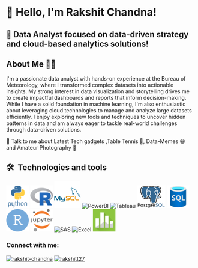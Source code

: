 # 👋 Hello, I'm Rakshit Chandna!

## 🚀 Data Analyst focused on data-driven strategy and cloud-based analytics solutions!



## About Me 👨‍💻
I'm a passionate data analyst with hands-on experience at the Bureau of Meteorology, where I transformed complex datasets into actionable insights. My strong interest in data visualization and storytelling drives me to create impactful dashboards and reports that inform decision-making. While I have a solid foundation in machine learning, I'm also enthusiastic about leveraging cloud technologies to manage and analyze large datasets efficiently. I enjoy exploring new tools and techniques to uncover hidden patterns in data and am always eager to tackle real-world challenges through data-driven solutions.

💬 Talk to me about Latest Tech gadgets ,Table Tennis 🏓, Data-Memes 😆 and Amateur Photography 📸

## 🛠  Technologies and tools

<p align="left">
	<img src="https://github.com/devicons/devicon/blob/master/icons/python/python-original-wordmark.svg" alt="Python" width="60" height="60" />
  <img src="https://github.com/devicons/devicon/blob/master/icons/r/r-original.svg" alt="R" width="60" height="60" />
  <img src="https://github.com/devicons/devicon/blob/master/icons/mysql/mysql-original-wordmark.svg" alt="Mysql" width="70" height="70" />
  <img src="https://raw.githubusercontent.com/marclelijveld/Power-BI-Icons/81b1ea16f4f9b24ee552ff3d2d54f0ed7745e20a/SVG/Power-BI.svg" alt="PowerBI" width="60" height="60" />
  <img src="https://cdn.worldvectorlogo.com/logos/tableau-logo-1.svg" alt="Tableau" width="90" height="70" />
  <img src="https://github.com/devicons/devicon/blob/master/icons/postgresql/postgresql-original-wordmark.svg" alt="Postgres" width="75" height="60" />
  <img src="https://github.com/devicons/devicon/blob/master/icons/azuresqldatabase/azuresqldatabase-original.svg" alt="Sqlite" width="60" height="60" />
  <img src="https://github.com/devicons/devicon/blob/master/icons/rstudio/rstudio-original.svg" alt="Rstudio" width="60" height="60" />
  <img src="https://github.com/devicons/devicon/blob/master/icons/jupyter/jupyter-original-wordmark.svg" alt="Jupyter" width="60" height="60" />
  <img src="https://avatars.githubusercontent.com/u/5289877?s=280&v=4" alt="SAS" width="60" height="60" />
  <img src="https://cdn.worldvectorlogo.com/logos/excel-4.svg" alt="Excel" width="60" height="60" />
  <img src="https://github.com/devicons/devicon/blob/master/icons/minitab/minitab-original.svg" alt="Minitab" width="60" height="60" />	
</p>


<h3 align="left">Connect with me:</h3>
<p align="left">
<a href="https://linkedin.com/in/rakshit-chandna" target="blank"><img align="center" src="https://raw.githubusercontent.com/rahuldkjain/github-profile-readme-generator/master/src/images/icons/Social/linked-in-alt.svg" alt="rakshit-chandna" height="30" width="40" /></a>
<a href="https://instagram.com/rakshitt27" target="blank"><img align="center" src="https://raw.githubusercontent.com/rahuldkjain/github-profile-readme-generator/master/src/images/icons/Social/instagram.svg" alt="rakshitt27" height="30" width="40" /></a>
</p>








